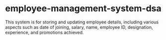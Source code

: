 # employee-management-system-dsa
This system is for storing and updating employee details, including various aspects such as  date of joining, salary, name, employee ID, designation, experience, and promotions achieved.
